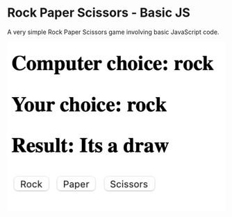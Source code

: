 # Rock Paper Scissors - Basic JS

A very simple Rock Paper Scissors game involving basic JavaScript code.

![Screenshot](simple_rps.png)